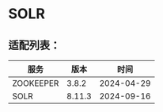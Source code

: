# SOLR

## 适配列表：

| 服务        | 版本     | 时间         |
|-----------|--------|------------|
| ZOOKEEPER | 3.8.2  | 2024-04-29 |
| SOLR      | 8.11.3 | 2024-09-16 |


